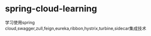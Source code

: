 # spring-cloud-learning
学习使用spring cloud,swagger,zull,feign,eureka,ribbon,hystrix,turbine,sidecar集成技术
